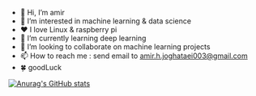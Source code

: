 - 👋 Hi, I’m amir
- 👀 I’m interested in machine learning & data science
- ♥️ I love Linux & raspberry pi
- 🌱 I’m currently learning deep learning
- 💞️ I’m looking to collaborate on machine learning projects
- 📫 How to reach me : send email to amir.h.joghataei003@gmail.com
- 🍀 goodLuck


[![Anurag's GitHub stats](https://github-readme-stats.vercel.app/api?username=noa2647)](https://github.com/anuraghazra/github-readme-stats)
